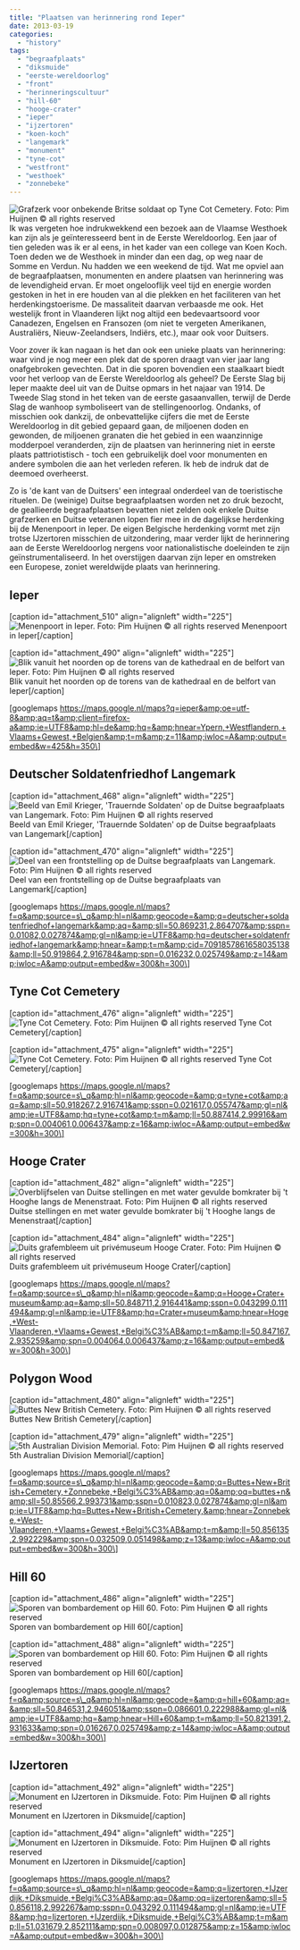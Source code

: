 ```yaml
---
title: "Plaatsen van herinnering rond Ieper"
date: 2013-03-19
categories: 
  - "history"
tags: 
  - "begraafplaats"
  - "diksmuide"
  - "eerste-wereldoorlog"
  - "front"
  - "herinneringscultuur"
  - "hill-60"
  - "hooge-crater"
  - "ieper"
  - "ijzertoren"
  - "koen-koch"
  - "langemark"
  - "monument"
  - "tyne-cot"
  - "westfront"
  - "westhoek"
  - "zonnebeke"
---
```


![Grafzerk voor onbekende Britse soldaat op Tyne Cot Cemetery. Foto: Pim Huijnen © all rights reserved](http://pimhuijnen.com/wp-content/uploads/2013/03/2013-03-16-12-21-17.jpg?w=225)Ik was vergeten hoe indrukwekkend een bezoek aan de Vlaamse Westhoek kan zijn als je geïnteresseerd bent in de Eerste Wereldoorlog. Een jaar of tien geleden was ik er al eens, in het kader van een college van Koen Koch. Toen deden we de Westhoek in minder dan een dag, op weg naar de Somme en Verdun. Nu hadden we een weekend de tijd. Wat me opviel aan de begraafplaatsen, monumenten en andere plaatsen van herinnering was de levendigheid ervan. Er moet ongelooflijk veel tijd en energie worden gestoken in het in ere houden van al die plekken en het faciliteren van het herdenkingstoerisme. De massaliteit daarvan verbaasde me ook. Het westelijk front in Vlaanderen lijkt nog altijd een bedevaartsoord voor Canadezen, Engelsen en Fransozen (om niet te vergeten Amerikanen, Australiërs, Nieuw-Zeelandsers, Indiërs, etc.), maar ook voor Duitsers.

Voor zover ik kan nagaan is het dan ook een unieke plaats van herinnering: waar vind je nog meer een plek dat de sporen draagt van vier jaar lang onafgebroken gevechten. Dat in die sporen bovendien een staalkaart biedt voor het verloop van de Eerste Wereldoorlog als geheel? De Eerste Slag bij Ieper maakte deel uit van de Duitse opmars in het najaar van 1914. De Tweede Slag stond in het teken van de eerste gasaanvallen, terwijl de Derde Slag de wanhoop symboliseert van de stellingenoorlog. Ondanks, of misschien ook dankzij, de onbevattelijke cijfers die met de Eerste Wereldoorlog in dit gebied gepaard gaan, de miljoenen doden en gewonden, de miljoenen granaten die het gebied in een waanzinnige modderpoel veranderden, zijn de plaatsen van herinnering niet in eerste plaats pattriotistisch - toch een gebruikelijk doel voor monumenten en andere symbolen die aan het verleden referen. Ik heb de indruk dat de deemoed overheerst.

<!--more-->Zo is 'de kant van de Duitsers' een integraal onderdeel van de toeristische rituelen. De (weinige) Duitse begraafplaatsen worden net zo druk bezocht, de geallieerde begraafplaatsen bevatten niet zelden ook enkele Duitse grafzerken en Duitse veteranen lopen fier mee in de dagelijkse herdenking bij de Menenpoort in Ieper. De eigen Belgische herdenking vormt met zijn trotse IJzertoren misschien de uitzondering, maar verder lijkt de herinnering aan de Eerste Wereldoorlog nergens voor nationalistische doeleinden te zijn geïnstrumentaliseerd. In het overstijgen daarvan zijn Ieper en omstreken een Europese, zoniet wereldwijde plaats van herinnering.

## Ieper

\[caption id="attachment\_510" align="alignleft" width="225"\]![Menenpoort in Ieper. Foto: Pim Huijnen © all rights reserved](http://pimhuijnen.com/wp-content/uploads/2013/03/2013-03-15-16-43-031.jpg?w=225) Menenpoort in Ieper\[/caption\]

\[caption id="attachment\_490" align="alignleft" width="225"\]![Blik vanuit het noorden op de torens van de kathedraal en de belfort van Ieper. Foto: Pim Huijnen © all rights reserved](http://pimhuijnen.com/wp-content/uploads/2013/03/2013-03-16-18-11-31.jpg?w=225) Blik vanuit het noorden op de torens van de kathedraal en de belfort van Ieper\[/caption\]

\[googlemaps https://maps.google.nl/maps?q=ieper&amp;oe=utf-8&amp;aq=t&amp;client=firefox-a&amp;ie=UTF8&amp;hl=de&amp;hq=&amp;hnear=Ypern,+Westflandern,+Vlaams+Gewest,+Belgien&amp;t=m&amp;z=11&amp;iwloc=A&amp;output=embed&w=425&h=350\]

## Deutscher Soldatenfriedhof Langemark

\[caption id="attachment\_468" align="alignleft" width="225"\]![Beeld van Emil Krieger, 'Trauernde Soldaten' op de Duitse begraafplaats van Langemark. Foto: Pim Huijnen © all rights reserved](http://pimhuijnen.com/wp-content/uploads/2013/03/2013-03-16-11-18-26.jpg?w=225) Beeld van Emil Krieger, 'Trauernde Soldaten' op de Duitse begraafplaats van Langemark\[/caption\]

\[caption id="attachment\_470" align="alignleft" width="225"\]![Deel van een frontstelling op de Duitse begraafplaats van Langemark. Foto: Pim Huijnen © all rights reserved](http://pimhuijnen.com/wp-content/uploads/2013/03/2013-03-16-11-22-17.jpg?w=225) Deel van een frontstelling op de Duitse begraafplaats van Langemark\[/caption\]

\[googlemaps https://maps.google.nl/maps?f=q&amp;source=s\_q&amp;hl=nl&amp;geocode=&amp;q=deutscher+soldatenfriedhof+langemark&amp;aq=&amp;sll=50.869231,2.864707&amp;sspn=0.01082,0.027874&amp;gl=nl&amp;ie=UTF8&amp;hq=deutscher+soldatenfriedhof+langemark&amp;hnear=&amp;t=m&amp;cid=7091857861658035138&amp;ll=50.919864,2.916784&amp;spn=0.016232,0.025749&amp;z=14&amp;iwloc=A&amp;output=embed&w=300&h=300\]

## Tyne Cot Cemetery

\[caption id="attachment\_476" align="alignleft" width="225"\]![Tyne Cot Cemetery. Foto: Pim Huijnen © all rights reserved](http://pimhuijnen.com/wp-content/uploads/2013/03/2013-03-16-12-26-06.jpg?w=225) Tyne Cot Cemetery\[/caption\]

\[caption id="attachment\_475" align="alignleft" width="225"\]![Tyne Cot Cemetery. Foto: Pim Huijnen © all rights reserved](http://pimhuijnen.com/wp-content/uploads/2013/03/2013-03-16-12-21-28.jpg?w=225) Tyne Cot Cemetery\[/caption\]

\[googlemaps https://maps.google.nl/maps?f=q&amp;source=s\_q&amp;hl=nl&amp;geocode=&amp;q=tyne+cot&amp;aq=&amp;sll=50.918267,2.916741&amp;sspn=0.021617,0.055747&amp;gl=nl&amp;ie=UTF8&amp;hq=tyne+cot&amp;t=m&amp;ll=50.887414,2.99916&amp;spn=0.004061,0.006437&amp;z=16&amp;iwloc=A&amp;output=embed&w=300&h=300\]

## Hooge Crater

\[caption id="attachment\_482" align="alignleft" width="225"\]![Overblijfselen van Duitse stellingen en met water gevulde bomkrater bij 't Hooghe langs de Menenstraat. Foto: Pim Huijnen © all rights reserved](http://pimhuijnen.com/wp-content/uploads/2013/03/2013-03-16-13-26-47.jpg?w=225) Duitse stellingen en met water gevulde bomkrater bij 't Hooghe langs de Menenstraat\[/caption\]

\[caption id="attachment\_484" align="alignleft" width="225"\]![Duits grafembleem uit privémuseum Hooge Crater. Foto: Pim Huijnen © all rights reserved](http://pimhuijnen.com/wp-content/uploads/2013/03/2013-03-16-14-21-54.jpg?w=225) Duits grafembleem uit privémuseum Hooge Crater\[/caption\]

\[googlemaps https://maps.google.nl/maps?f=q&amp;source=s\_q&amp;hl=nl&amp;geocode=&amp;q=Hooge+Crater+museum&amp;aq=&amp;sll=50.848711,2.916441&amp;sspn=0.043299,0.111494&amp;gl=nl&amp;ie=UTF8&amp;hq=Crater+museum&amp;hnear=Hoge,+West-Vlaanderen,+Vlaams+Gewest,+Belgi%C3%AB&amp;t=m&amp;ll=50.847167,2.935259&amp;spn=0.004064,0.006437&amp;z=16&amp;output=embed&w=300&h=300\]

## Polygon Wood

\[caption id="attachment\_480" align="alignleft" width="225"\]![Buttes New British Cemetery. Foto: Pim Huijnen © all rights reserved](http://pimhuijnen.com/wp-content/uploads/2013/03/2013-03-16-12-49-02.jpg?w=225) Buttes New British Cemetery\[/caption\]

\[caption id="attachment\_479" align="alignleft" width="225"\]![5th Australian Division Memorial. Foto: Pim Huijnen © all rights reserved](http://pimhuijnen.com/wp-content/uploads/2013/03/2013-03-16-12-48-57.jpg?w=225) 5th Australian Division Memorial\[/caption\]

\[googlemaps https://maps.google.nl/maps?f=q&amp;source=s\_q&amp;hl=nl&amp;geocode=&amp;q=Buttes+New+British+Cemetery,+Zonnebeke,+Belgi%C3%AB&amp;aq=0&amp;oq=buttes+n&amp;sll=50.85566,2.993731&amp;sspn=0.010823,0.027874&amp;gl=nl&amp;ie=UTF8&amp;hq=Buttes+New+British+Cemetery,&amp;hnear=Zonnebeke,+West-Vlaanderen,+Vlaams+Gewest,+Belgi%C3%AB&amp;t=m&amp;ll=50.856135,2.992229&amp;spn=0.032509,0.051498&amp;z=13&amp;iwloc=A&amp;output=embed&w=300&h=300\]

## Hill 60

\[caption id="attachment\_486" align="alignleft" width="225"\]![Sporen van bombardement op Hill 60. Foto: Pim Huijnen © all rights reserved](http://pimhuijnen.com/wp-content/uploads/2013/03/2013-03-16-15-08-53.jpg?w=225) Sporen van bombardement op Hill 60\[/caption\]

\[caption id="attachment\_488" align="alignleft" width="225"\]![Sporen van bombardement op Hill 60. Foto: Pim Huijnen © all rights reserved](http://pimhuijnen.com/wp-content/uploads/2013/03/2013-03-16-15-09-05.jpg?w=225) Sporen van bombardement op Hill 60\[/caption\]

\[googlemaps https://maps.google.nl/maps?f=q&amp;source=s\_q&amp;hl=nl&amp;geocode=&amp;q=hill+60&amp;aq=&amp;sll=50.846531,2.946051&amp;sspn=0.086601,0.222988&amp;gl=nl&amp;ie=UTF8&amp;hq=&amp;hnear=Hill+60&amp;t=m&amp;ll=50.821391,2.931633&amp;spn=0.016267,0.025749&amp;z=14&amp;iwloc=A&amp;output=embed&w=300&h=300\]

## IJzertoren

\[caption id="attachment\_492" align="alignleft" width="225"\]![Monument en IJzertoren in Diksmuide. Foto: Pim Huijnen © all rights reserved](http://pimhuijnen.com/wp-content/uploads/2013/03/2013-03-17-11-00-30.jpg?w=225) Monument en IJzertoren in Diksmuide\[/caption\]

\[caption id="attachment\_494" align="alignleft" width="225"\]![Monument en IJzertoren in Diksmuide. Foto: Pim Huijnen © all rights reserved](http://pimhuijnen.com/wp-content/uploads/2013/03/2013-03-17-11-05-24.jpg?w=225) Monument en IJzertoren in Diksmuide\[/caption\]

\[googlemaps https://maps.google.nl/maps?f=q&amp;source=s\_q&amp;hl=nl&amp;geocode=&amp;q=Ijzertoren,+IJzerdijk,+Diksmuide,+Belgi%C3%AB&amp;aq=0&amp;oq=ijzertoren&amp;sll=50.856118,2.992267&amp;sspn=0.043292,0.111494&amp;gl=nl&amp;ie=UTF8&amp;hq=Ijzertoren,+IJzerdijk,+Diksmuide,+Belgi%C3%AB&amp;t=m&amp;ll=51.031679,2.852111&amp;spn=0.008097,0.012875&amp;z=15&amp;iwloc=A&amp;output=embed&w=300&h=300\]
